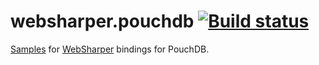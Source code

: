 # websharper.pouchdb [![Build status](https://ci.appveyor.com/api/projects/status/9aylhhrapas584w2?svg=true)](https://ci.appveyor.com/project/IntelliFactory/websharper-pouchdb-samples)



[Samples][samp] for [WebSharper][ws] bindings for PouchDB.



[samp]: https://intellifactory.github.io/websharper.pouchdb.samples
[ws]: https://websharper.com/

